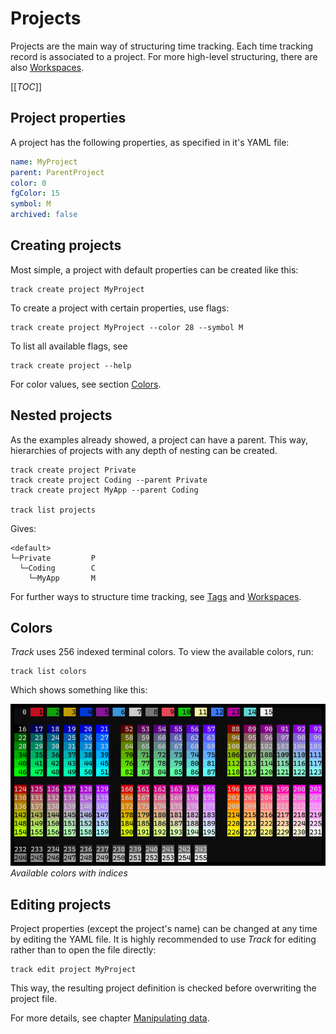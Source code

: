 # Projects

Projects are the main way of structuring time tracking.
Each time tracking record is associated to a project.
For more high-level structuring, there are also [Workspaces](./workspaces.md).

[[_TOC_]]

## Project properties

A project has the following properties, as specified in it's YAML file:

```yaml
name: MyProject
parent: ParentProject
color: 0
fgColor: 15
symbol: M
archived: false
```

## Creating projects

Most simple, a project with default properties can be created like this:

```shell
track create project MyProject
```

To create a project with certain properties, use flags:

```shell
track create project MyProject --color 28 --symbol M
```

To list all available flags, see

```shell
track create project --help
```

For color values, see section [Colors](#colors).

## Nested projects

As the examples already showed, a project can have a parent.
This way, hierarchies of projects with any depth of nesting can be created.

```shell
track create project Private
track create project Coding --parent Private
track create project MyApp --parent Coding

track list projects
```

Gives:

```shell
<default>
└─Private         P
  └─Coding        C
    └─MyApp       M
```

For further ways to structure time tracking, see [Tags](./tracking.md#note-and-tags) and [Workspaces](./workspaces.md).

## Colors

*Track* uses 256 indexed terminal colors. To view the available colors, run:

```shell
track list colors
```

Which shows something like this:

![Colors](./images/colors.png)
*Available colors with indices*

## Editing projects

Project properties (except the project's name) can be changed at any time by editing the YAML file.
It is highly recommended to use *Track* for editing rather than to open the file directly:

```shell
track edit project MyProject
```

This way, the resulting project definition is checked before overwriting the project file.

For more details, see chapter [Manipulating data](./manipulating.md).
